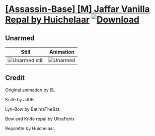# [\[Assassin-Base\] \[M\] Jaffar Vanilla Repal by Huichelaar](./) [![Download](https://img.shields.io/badge/Download--red?style=social&logo=github)](https://minhaskamal.github.io/DownGit/#/home?url=https://github.com/Klokinator/FE-Repo/tree/main/Battle%20Animations%2FInfantry%20-%20(Swd)%20Thieves%2C%20Rogues%2C%20Assassins%2F%5BAssassin-Base%5D%20%5BM%5D%20Jaffar%20Vanilla%20Repal%20by%20Huichelaar%2F8.%20Unarmed)

## Unarmed

| Still | Animation |
| :---: | :-------: |
| ![Unarmed still](./Unarmed_000.png) | ![Unarmed](./Unarmed.gif) |

## Credit

Original animation by IS. 

Knife by JJ09.

Lyn-Bow by BatimaTheBat.

Bow and Knife repal by UltraFenix

Repalette by Huichelaar.
